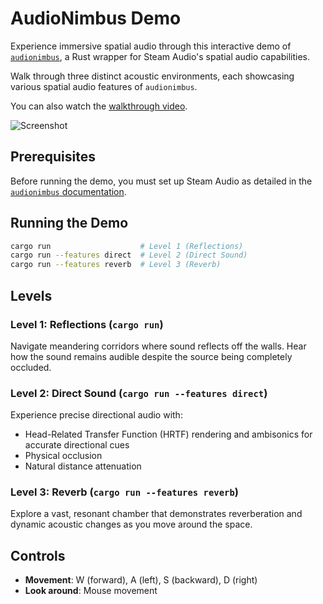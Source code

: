 # AudioNimbus Demo

Experience immersive spatial audio through this interactive demo of [`audionimbus`](https://github.com/MaxenceMaire/audionimbus), a Rust wrapper for Steam Audio's spatial audio capabilities.

Walk through three distinct acoustic environments, each showcasing various spatial audio features of `audionimbus`.

You can also watch the [walkthrough video](https://www.youtube.com/watch?v=zlhW1maG0Is).

![Screenshot](./docs/screenshot.png)

## Prerequisites

Before running the demo, you must set up Steam Audio as detailed in the [`audionimbus` documentation](https://github.com/MaxenceMaire/audionimbus/tree/master/audionimbus#installation).

## Running the Demo

```bash
cargo run                    # Level 1 (Reflections)
cargo run --features direct  # Level 2 (Direct Sound)
cargo run --features reverb  # Level 3 (Reverb)
```

## Levels

### Level 1: Reflections (`cargo run`)

Navigate meandering corridors where sound reflects off the walls.
Hear how the sound remains audible despite the source being completely occluded.

### Level 2: Direct Sound (`cargo run --features direct`)

Experience precise directional audio with:
- Head-Related Transfer Function (HRTF) rendering and ambisonics for accurate directional cues
- Physical occlusion
- Natural distance attenuation

### Level 3: Reverb (`cargo run --features reverb`)

Explore a vast, resonant chamber that demonstrates reverberation and dynamic acoustic changes as you move around the space.

## Controls

- **Movement**: W (forward), A (left), S (backward), D (right)
- **Look around**: Mouse movement

